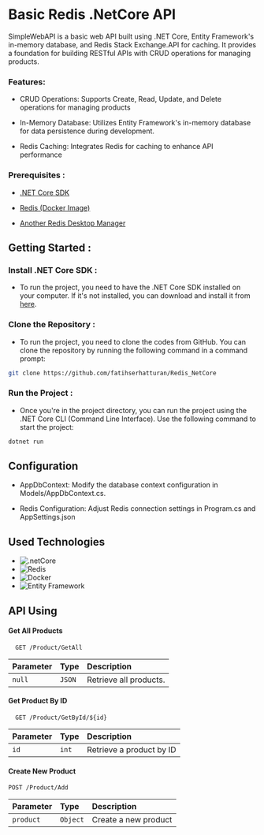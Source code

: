 
# Basic Redis .NetCore API

SimpleWebAPI is a basic web API built using .NET Core, Entity Framework's in-memory database, and Redis Stack Exchange.API for caching. It provides a foundation for building RESTful APIs with CRUD operations for managing products.

### Features:

- CRUD Operations: Supports Create, Read, Update, and Delete operations for managing products

- In-Memory Database: Utilizes Entity Framework's in-memory database for data persistence during development.

- Redis Caching: Integrates Redis for caching to enhance API performance

### Prerequisites :

- [.NET Core SDK](https://dotnet.microsoft.com/en-us/download)

- [Redis (Docker Image)](https://hub.docker.com/_/redis)

- [Another Redis Desktop Manager](https://github.com/qishibo/AnotherRedisDesktopManager/releases)


## Getting Started :

###  Install .NET Core SDK :

- To run the project, you need to have the .NET Core SDK installed on your computer. If it's not installed, you can download and install it from [here](https://dotnet.microsoft.com/download).

###  Clone the Repository :

- To run the project, you need to clone the codes from GitHub. You can clone the repository by running the following command in a command prompt:

```bash
git clone https://github.com/fatihserhatturan/Redis_NetCore
```


### Run the Project :

- Once you're in the project directory, you can run the project using the .NET Core CLI (Command Line Interface). Use the following command to start the project:

```bash
dotnet run
```





## Configuration

- AppDbContext: Modify the database context configuration in Models/AppDbContext.cs.

- Redis Configuration: Adjust Redis connection settings in Program.cs and AppSettings.json


  
## Used Technologies
- ![.netCore](https://img.shields.io/badge/javascript-%23323330.svg?style=for-the-badge&logo=javascript&logoColor=%23F7DF1E)
- ![Redis]([https://img.shields.io/badge/c%23-%23239120.svg?style=for-the-badge&logo=csharp&logoColor=white](https://img.shields.io/badge/Redis-DC382D?style=for-the-badge&logo=redis&logoColor=white))
- ![Docker](https://img.shields.io/badge/html5-%23E34F26.svg?style=for-the-badge&logo=html5&logoColor=white)
- ![Entity Framework](https://img.shields.io/badge/javascript-%23323330.svg?style=for-the-badge&logo=javascript&logoColor=%23F7DF1E)


  
## API Using

#### Get All Products

```http
  GET /Product/GetAll
```

| Parameter | Type     | Description                |
| :-------- | :------- | :------------------------- |
| `null` | `JSON` | Retrieve all products. |

#### Get Product By ID

```http
  GET /Product/GetById/${id}
```

| Parameter | Type     | Description                       |
| :-------- | :------- | :-------------------------------- |
| `id`      | `int` | Retrieve a product by ID  |

#### Create New Product


  ```http
  POST /Product/Add
  ```

| Parameter | Type     | Description                       |
| :-------- | :------- | :-------------------------------- |
| `product` | `Object` | Create a new product |

